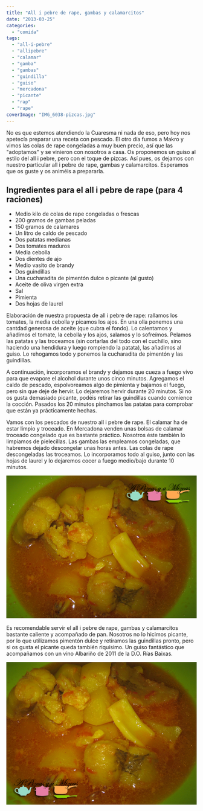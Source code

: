 ```yaml
---
title: "All i pebre de rape, gambas y calamarcitos"
date: "2013-03-25"
categories:
  - "comida"
tags:
  - "all-i-pebre"
  - "allipebre"
  - "calamar"
  - "gamba"
  - "gambas"
  - "guindilla"
  - "guiso"
  - "mercadona"
  - "picante"
  - "rap"
  - "rape"
coverImage: "IMG_6038-pizcas.jpg"
---
```


No es que estemos atendiendo la Cuaresma ni nada de eso, pero hoy nos apetecía preparar una receta con pescado. El otro día fumos a Makro y vimos las colas de rape congeladas a muy buen precio, así que las "adoptamos" y se vinieron con nosotros a casa. Os proponemos un guiso al estilo del all i pebre, pero con el toque de pizcas. Así pues, os dejamos con nuestro particular all i pebre de rape, gambas y calamarcitos. Esperamos que os guste y os animéis a prepararla.

## Ingredientes para el all i pebre de rape (para 4 raciones)

- Medio kilo de colas de rape congeladas o frescas
- 200 gramos de gambas peladas
- 150 gramos de calamares
- Un litro de caldo de pescado
- Dos patatas medianas
- Dos tomates maduros
- Media cebolla
- Dos dientes de ajo
- Medio vasito de brandy
- Dos guindillas
- Una cucharadita de pimentón dulce o picante (al gusto)
- Aceite de oliva virgen extra
- Sal
- Pimienta
- Dos hojas de laurel

Elaboración de nuestra propuesta de all i pebre de rape: rallamos los tomates, la media cebolla y picamos los ajos. En una olla ponemos una cantdad generosa de aceite (que cubra el fondo). Lo calentamos y añadimos el tomate, la cebolla y los ajos, salamos y lo sofreímos. Pelamos las patatas y las troceamos (sin cortarlas del todo con el cuchillo, sino haciendo una hendidura y luego rompiendo la patata), las añadimos al guiso. Lo rehogamos todo y ponemos la cucharadita de pimentón y las guindillas.

A continuación, incorporamos el brandy y dejamos que cueza a fuego vivo para que evapore el alcohol durante unos cinco minutos. Agregamos el caldo de pescado, espolvoreamos algo de pimienta y bajamos el fuego, pero sin que deje de hervir. Lo dejaremos hervir durante 20 minutos. Si no os gusta demasiado picante, podéis retirar las guindillas cuando comience la cocción. Pasados los 20 minutos pinchamos las patatas para comprobar que están ya prácticamente hechas.

Vamos con los pescados de nuestro all i pebre de rape. El calamar ha de estar limpio y troceado. En Mercadona venden unas bolsas de calamar troceado congelado que es bastante práctico. Nosotros éste también lo limpiamos de pielecillas. Las gambas las empleamos congeladas, que habremos dejado descongelar unas horas antes. Las colas de rape descongeladas las troceamos. Lo incorporamos todo al guiso, junto con las hojas de laurel y lo dejaremos cocer a fuego medio/bajo durante 10 minutos.

![all i pebre de rape](images/IMG_6039-pizcas.jpg "all i pebre de rape (pizcas)")

Es recomendable servir el all i pebre de rape, gambas y calamarcitos bastante caliente y acompañado de pan. Nosotros no lo hicimos picante, por lo que utilizamos pimentón dulce y retiramos las guindillas pronto, pero si os gusta el picante queda también riquísimo. Un guiso fantástico que acompañamos con un vino Albariño de 2011 de la D.O. Rías Baixas.

![all i pebre de rape](images/IMG_6038-pizcas.jpg "all i pebre de rape (pizcas)")

